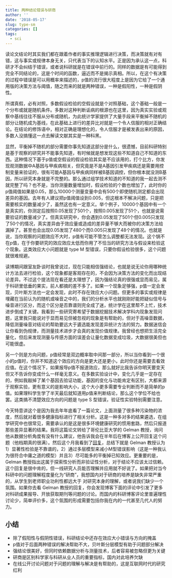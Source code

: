 ```yaml
---
title: 两种结论错误与研商
author: ''
date: '2018-05-17'
slug: type-sm
categories: []
tags:
  - sci
---
```

读论文结论时其实我们都在跟着作者的事实推理逻辑进行决策，而决策就有对有错，这与事实或规律本身无关，只代表当下的认知水平。正是因为承认这一点，科研才不会纠结于错误，或者说科研就是在错误中前行的。同样的数据是有可能得到完全不同结论的，这是个时间的函数，逼近而不是揭示真相。所以，在这个有决策的过程中错误是可以用概率来描述的，p值的流行很大程度上是因为它给了一个通用版的决策方法与阈值，随之而来的就是两种错误，一种是假阳性，一种是假阴性。

所谓真假，必有对照，多数假设检验的空假设就是个对照基础，这个基础一般是一个分布或就是随机条件。多数对这种判断诟病的根源也在这里，因为真实实验或观察中基线往往不服从分布或随机，为此统计学家提供了大量手段来平衡掉不随机的部分让随机成为基线，在此基础上进行的差异比对就是一个令人信服的相对正确结论。在结论的修饰语中，相对正确是理想化的，令人信服才是被发表出来的原因，多数人没搞懂这一点去解读文献其实是一种科黑。

显然，平衡掉不随机的部分需要你事先知道这部分是什么，很遗憾，目前科研特别是基于观察的研究并不能事先知道，有时候就是想发现这些不知道自己不知道的东西。这种情况下基于p值或空假设的假设检验其实是不应该用的，打个比方，你发现观测数据中A基因与甲疾病相关，但究竟是不是A基因引发甲疾病还是需要用控制变量来验证的，很有可能A基因与甲疾病同样被B基因调控，但你根本就没测B基因，所以研究本身就是不完整的。那么通过组学技术知道的不知道的我一起去测不就完整了吗？也不是，当你测量数量增加时，假设检验的个数也增加了，此时你的p值阈值如果是0.05，那么10000个测量变量中会有500个即使随机测定都会出现差异的基因。去年有人建议把p值阈值设到0.005，但这根本不解决问题，只是把需要核实的数量减少了，虽然这也有一定意义。举个例子，10000个基因中有一个是真实的，你测定后按照0.05发现了501个，按照0.005发现了51个，也就是说需要验证的数量减少了。但真实研究中，你会遇到0.05发现了501个但0.005只发现了50个的情况，真实差异由于效应量或造成的差异量不够大而被你的决策方法给漏掉了。甚至也会出现0.05发现了480个而0.005只发现了48个的情况。也就是说，当你观察的问题效应不大时，p值有可能不管怎么调整都无法发现。这个锅不在p值，在于你要研究的效应效应太低而你用了不恰当的研究方法与假设来检验这个现象。这类效应大小问题就是 type M 型错误，只要你假设检验很多，这个问题就很难规避。

读博期间跟室友卧谈时我曾说过，现在只能相信强结论，也就是说无论你用哪种统计方法去进行检验，这个现象都是客观存在的，不会因为决策方法的变化而出现结论差异。不过这个提法现在看还是太理想了，因为强结论真的很强或显而易见，属于科研里低垂的果实，前人都摘的差不多了。如果一个现象足够强，p值一定会发现，贝叶斯方法也一定会发现，此时不存在效应大小问题。但更多的事实或规律是埋藏在当前认为的随机或噪音之中的，我们的分析水平也就刚刚好能把疑似信号与噪音进行区分，而这个区分是否靠谱则完全成了迷，统计学在这里帮不上忙，技术进步倒成了关键。我看到一些研究寄希望于数据挖掘技术解决学科内现象发现问题，这里我只能说对于显而易见但被忽视的现象是有帮助的，但对于高噪音数据，降低测量噪音对结论的帮助要远大于遴选能发现差异统计方法的努力。数据迷信会让你看到伪规律，而测量技术进步才会真的发现价值规律。我曾经也想把生活完全量化，但后来发现测量与传感方面的误差会让量化数据变成垃圾，大数据很美但也可能很虚。

另一个则是方向问题，p值经常是双边概率取中间那一部分，所以当你看到一个很小的p值时，你并不知道这个效应的方向是更大还是更小，此时你还是需要去看效应值。在这个情况下，如果报导p值不报道效应，那么就好比我告诉你明天要变天但又不告诉你变成什么一样毫无意义。在多数实验设计中，变化几乎是一定存在的，例如我敲掉了某个基因去验证功能，基因的变化与功能肯定有区别，大都来源于观察实验，更有意义的是影响大小，这个大小更多需要专业判断而不是简单的p值。如果理科学生学了半天最后就知道用p值来判断结论，那么这个学位不给也罢。这类搞不清楚效应方向的问题是 type S 型错误，验证性实验特别需要注意。

今天特意讲这个是因为我去年年底看了一篇论文，上面测量了很多种污染物的浓度，然后就对着很多健康指标进行了相关分析。这是一种多对多的结果遴选，在组学研究中也很常见，需要承认的是这是很多环境健康研究的惯用套路，然后只报道那些差异显著的结果。我将这篇论文转给了哥伦比亚大学的 Gelman 教授，询问他从数据分析角度有没有什么建议，他告诉我会在半年后在博客上公开回复这个问题（他档期真的很满）。然后这个月我看到了[回复](http://andrewgelman.com/2018/05/15/reduce-type-m-errors-exploratory-research/)，总结下就是 Gelman 教授认为1）显著性检验是不靠谱的，2）通过多层模型来减小M型错误影响（这是一种我认为很符合中庸之道的模型）并且3）尽可能多的平衡掉已知效应。更重要的是， Gelman 教授指出这属于探索性分析而非验证性分析，对于结论不应该太过信赖。这个回复是很中肯的，但一线研究人员能否理解并应用就不好说了。如果把对当今科研中的问题理解程度量化为“研商”，我想国内对于研商的培养是缺失非常严重的，从学生到老师职业功利性都远大于
对研究本身的理解，或者说我们缺少一个氛围。如果你去看 Gelman 教授的回复，你会发现博客下面的评论中引发了更多对科研成果报导、开放获取期刊等问题的讨论。而国内的科研博客评论里普遍理性讨论少，简单评价多，这个氛围的形成需要包括你我在内的一代甚至几代人的努力。

## 小结

- 除了假阳性与假阴性错误，科研结论中还存在效应大小错误与方向的掩盖
- p值对于后面两种错误的解决帮助不大，贝叶斯分层模型有助于问题部分解决
- 强结论很美好，但同时依赖数据分析与测量技术，后者容易被忽略但更为关键
- 研商是区别科学家与科研从业人员的重要指标，国内对此培养欠缺
- 在线公开讨论问题对于问题的理解与解决是有帮助的，这是互联网时代的研究红利
